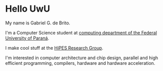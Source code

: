 # Hello UwU

My name is Gabriel G. de Brito.

I'm a Computer Science student at [computing department of the Federal
University of Paraná](https://web.inf.ufpr.br/dinf/).

I make cool stuff at the [HiPES Research Group](https://web.inf.ufpr.br/hipes/).

I'm interested in computer architecture and chip design, parallel and high
efficient programming, compilers, hardware and hardware acceleration.
